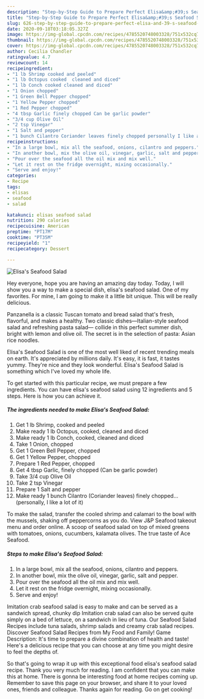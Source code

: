 ```yaml
---
description: "Step-by-Step Guide to Prepare Perfect Elisa&amp;#39;s Seafood Salad"
title: "Step-by-Step Guide to Prepare Perfect Elisa&amp;#39;s Seafood Salad"
slug: 626-step-by-step-guide-to-prepare-perfect-elisa-and-39-s-seafood-salad
date: 2020-09-18T03:18:05.327Z
image: https://img-global.cpcdn.com/recipes/4785520748003328/751x532cq70/elisas-seafood-salad-recipe-main-photo.jpg
thumbnail: https://img-global.cpcdn.com/recipes/4785520748003328/751x532cq70/elisas-seafood-salad-recipe-main-photo.jpg
cover: https://img-global.cpcdn.com/recipes/4785520748003328/751x532cq70/elisas-seafood-salad-recipe-main-photo.jpg
author: Cecilia Chandler
ratingvalue: 4.7
reviewcount: 14
recipeingredient:
- "1 lb Shrimp cooked and peeled"
- "1 lb Octopus cooked  cleaned and diced"
- "1 lb Conch cooked cleaned and diced"
- "1 Onion chopped"
- "1 Green Bell Pepper chopped"
- "1 Yellow Pepper chopped"
- "1 Red Pepper chopped"
- "4 tbsp Garlic finely chopped Can be garlic powder"
- "3/4 cup Olive Oil"
- "2 tsp Vinegar"
- "1 Salt and pepper"
- "1 bunch Cilantro Coriander leaves finely chopped personally I like a lot of it"
recipeinstructions:
- "In a large bowl, mix all the seafood, onions, cilantro and peppers."
- "In another bowl, mix the olive oil, vinegar, garlic, salt and pepper."
- "Pour over the seafood all the oil mix and mix well."
- "Let it rest on the fridge overnight, mixing occasionally."
- "Serve and enjoy!"
categories:
- Recipe
tags:
- elisas
- seafood
- salad

katakunci: elisas seafood salad 
nutrition: 290 calories
recipecuisine: American
preptime: "PT17M"
cooktime: "PT35M"
recipeyield: "1"
recipecategory: Dessert

---
```



![Elisa&#39;s Seafood Salad](https://img-global.cpcdn.com/recipes/4785520748003328/751x532cq70/elisas-seafood-salad-recipe-main-photo.jpg)

Hey everyone, hope you are having an amazing day today. Today, I will show you a way to make a special dish, elisa&#39;s seafood salad. One of my favorites. For mine, I am going to make it a little bit unique. This will be really delicious.

Panzanella is a classic Tuscan tomato and bread salad that&#39;s fresh, flavorful, and makes a healthy. Two classic dishes—Italian-style seafood salad and refreshing pasta salad— collide in this perfect summer dish, bright with lemon and olive oil. The secret is in the selection of pasta: Asian rice noodles.

Elisa&#39;s Seafood Salad is one of the most well liked of recent trending meals on earth. It's appreciated by millions daily. It's easy, it is fast, it tastes yummy. They're nice and they look wonderful. Elisa&#39;s Seafood Salad is something which I've loved my whole life.


To get started with this particular recipe, we must prepare a few ingredients. You can have elisa&#39;s seafood salad using 12 ingredients and 5 steps. Here is how you can achieve it.

<!--inarticleads1-->

##### The ingredients needed to make Elisa&#39;s Seafood Salad:

1. Get 1 lb Shrimp, cooked and peeled
1. Make ready 1 lb Octopus, cooked,  cleaned and diced
1. Make ready 1 lb Conch, cooked, cleaned and diced
1. Take 1 Onion, chopped
1. Get 1 Green Bell Pepper, chopped
1. Get 1 Yellow Pepper, chopped
1. Prepare 1 Red Pepper, chopped
1. Get 4 tbsp Garlic, finely chopped (Can be garlic powder)
1. Take 3/4 cup Olive Oil
1. Take 2 tsp Vinegar
1. Prepare 1 Salt and pepper
1. Make ready 1 bunch Cilantro (Coriander leaves) finely chopped... (personally, I like a lot of it)


To make the salad, transfer the cooled shrimp and calamari to the bowl with the mussels, shaking off peppercorns as you do. View J&amp;P Seafood takeout menu and order online. A scoop of seafood salad on top of mixed greens with tomatoes, onions, cucumbers, kalamata olives. The true taste of Ace Seafood. 

<!--inarticleads2-->

##### Steps to make Elisa&#39;s Seafood Salad:

1. In a large bowl, mix all the seafood, onions, cilantro and peppers.
1. In another bowl, mix the olive oil, vinegar, garlic, salt and pepper.
1. Pour over the seafood all the oil mix and mix well.
1. Let it rest on the fridge overnight, mixing occasionally.
1. Serve and enjoy!


Imitation crab seafood salad is easy to make and can be served as a sandwich spread, chunky dip Imitation crab salad can also be served quite simply on a bed of lettuce, on a sandwich in lieu of tuna. Our Seafood Salad Recipes include tuna salads, shrimp salads and creamy crab salad recipes. Discover Seafood Salad Recipes from My Food and Family! Game Description: It&#39;s time to prepare a divine combination of health and taste! Here&#39;s a delicious recipe that you can choose at any time you might desire to feel the depths of. 

So that's going to wrap it up with this exceptional food elisa&#39;s seafood salad recipe. Thank you very much for reading. I am confident that you can make this at home. There is gonna be interesting food at home recipes coming up. Remember to save this page on your browser, and share it to your loved ones, friends and colleague. Thanks again for reading. Go on get cooking!
